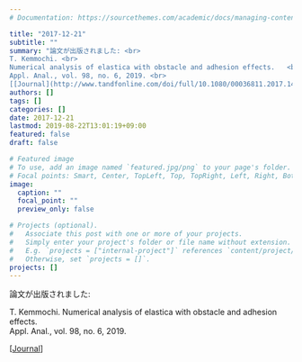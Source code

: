 ```yaml
---
# Documentation: https://sourcethemes.com/academic/docs/managing-content/

title: "2017-12-21"
subtitle: ""
summary: "論文が出版されました: <br>
T. Kemmochi. <br>
Numerical analysis of elastica with obstacle and adhesion effects.   <br>
Appl. Anal., vol. 98, no. 6, 2019. <br>
[[Journal](http://www.tandfonline.com/doi/full/10.1080/00036811.2017.1416100)]"
authors: []
tags: []
categories: []
date: 2017-12-21
lastmod: 2019-08-22T13:01:19+09:00
featured: false
draft: false

# Featured image
# To use, add an image named `featured.jpg/png` to your page's folder.
# Focal points: Smart, Center, TopLeft, Top, TopRight, Left, Right, BottomLeft, Bottom, BottomRight.
image:
  caption: ""
  focal_point: ""
  preview_only: false

# Projects (optional).
#   Associate this post with one or more of your projects.
#   Simply enter your project's folder or file name without extension.
#   E.g. `projects = ["internal-project"]` references `content/project/deep-learning/index.md`.
#   Otherwise, set `projects = []`.
projects: []
---
```


論文が出版されました:  

T. Kemmochi.
Numerical analysis of elastica with obstacle and adhesion effects.   
Appl. Anal., vol. 98, no. 6, 2019.

[[Journal](http://www.tandfonline.com/doi/full/10.1080/00036811.2017.1416100)]